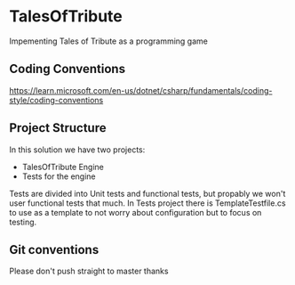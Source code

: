 # TalesOfTribute
Impementing Tales of Tribute as a programming game


## Coding Conventions
https://learn.microsoft.com/en-us/dotnet/csharp/fundamentals/coding-style/coding-conventions

## Project Structure
In this solution we have two projects:
* TalesOfTribute Engine
* Tests for the engine

Tests are divided into Unit tests and functional tests, but propably we won't user functional tests that much.
In Tests project there is TemplateTestfile.cs to use as a template to not worry about configuration but to focus on testing.

## Git conventions
Please don't push straight to master thanks
